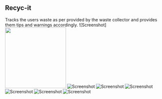 ## Recyc-it
Tracks the users waste as per provided by the waste collector and provides them tips and warnings accordingly.
![Screenshot]<img src="Screenshots/Screenshot1.png" width="200">
![Screenshot](Screenshots/Screenshot2.png)
![Screenshot](Screenshots/Screenshot3.png)
![Screenshot](Screenshots/Screenshot4.png)
![Screenshot](Screenshots/Screenshot5.png)
![Screenshot](Screenshots/Screenshot6.png)
![Screenshot](Screenshots/Screenshot7.png)
